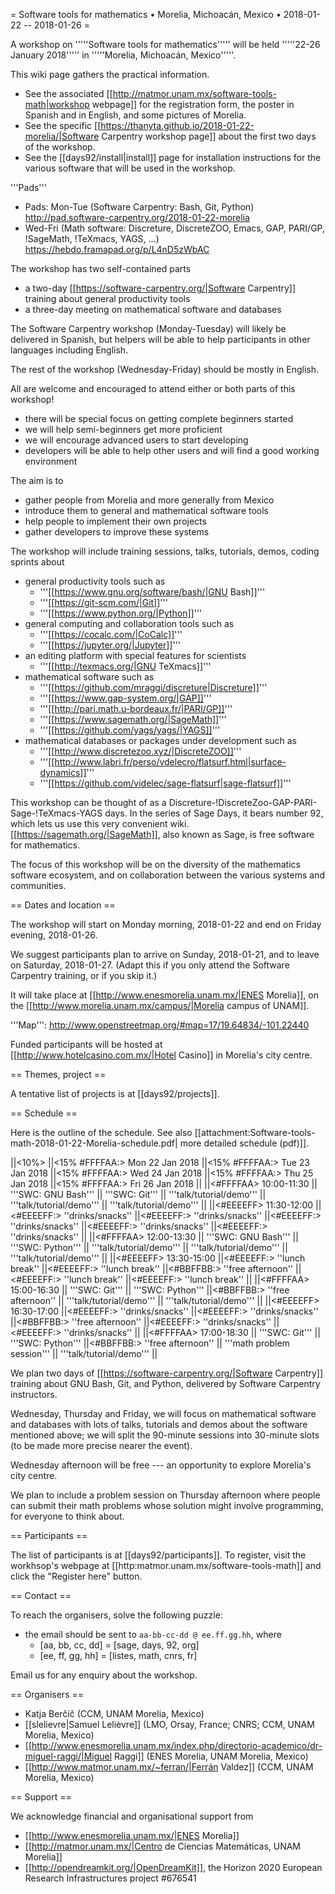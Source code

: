 = Software tools for mathematics • Morelia, Michoacán, Mexico • 2018-01-22 -- 2018-01-26 =

A workshop on '''''Software tools for mathematics''''' will be held
'''''22-26 January 2018''''' in '''''Morelia, Michoacán, Mexico'''''.

This wiki page gathers the practical information.

  * See the associated
    [[http://matmor.unam.mx/software-tools-math|workshop webpage]]
    for the registration form, the poster in Spanish and in English,
    and some pictures of Morelia.
  * See the specific [[https://thanyta.github.io/2018-01-22-morelia/|Software Carpentry workshop page]]
    about the first two days of the workshop.
  * See the [[days92/install|install]] page for installation instructions
    for the various software that will be used in the workshop.

'''Pads'''

  * Pads: Mon-Tue (Software Carpentry: Bash, Git, Python)
    http://pad.software-carpentry.org/2018-01-22-morelia
  * Wed-Fri (Math software: Discreture, DiscreteZOO, Emacs, GAP, PARI/GP, !SageMath, !TeXmacs, YAGS, ...)
    https://hebdo.framapad.org/p/L4nD5zWbAC

The workshop has two self-contained parts

  * a two-day [[https://software-carpentry.org/|Software Carpentry]] training about general productivity tools
  * a three-day meeting on mathematical software and databases

The Software Carpentry workshop (Monday-Tuesday) will likely be delivered in Spanish,
but helpers will be able to help participants in other languages including English.

The rest of the workshop (Wednesday-Friday) should be mostly in English.

All are welcome and encouraged to attend either or both parts of this workshop!

  * there will be special focus on getting complete beginners started
  * we will help semi-beginners get more proficient
  * we will encourage advanced users to start developing
  * developers will be able to help other users and will find a good working environment

The aim is to

  * gather people from Morelia and more generally from Mexico
  * introduce them to general and mathematical software tools
  * help people to implement their own projects
  * gather developers to improve these systems

The workshop will include training sessions, talks, tutorials, demos, coding sprints about

  * general productivity tools such as
    * '''[[https://www.gnu.org/software/bash/|GNU Bash]]'''
    * '''[[https://git-scm.com/|Git]]'''
    * '''[[https://www.python.org/|Python]]'''
  * general computing and collaboration tools such as
    * '''[[https://cocalc.com/|CoCalc]]'''
    * '''[[https://jupyter.org/|Jupyter]]'''
  * an editing platform with special features for scientists
    * '''[[http://texmacs.org/|GNU TeXmacs]]'''
  * mathematical software such as
    * '''[[https://github.com/mraggi/discreture|Discreture]]'''
    * '''[[https://www.gap-system.org/|GAP]]'''
    * '''[[http://pari.math.u-bordeaux.fr/|PARI/GP]]'''
    * '''[[https://www.sagemath.org/|SageMath]]'''
    * '''[[https://github.com/yags/yags/|YAGS]]'''
  * mathematical databases or packages under development such as
    * '''[[http://www.discretezoo.xyz/|DiscreteZOO]]'''
    * '''[[http://www.labri.fr/perso/vdelecro/flatsurf.html|surface-dynamics]]'''
    * '''[[https://github.com/videlec/sage-flatsurf|sage-flatsurf]]'''

This workshop can be thought of as a Discreture-!DiscreteZoo-GAP-PARI-Sage-!TeXmacs-YAGS days.
In the series of Sage Days, it bears number 92, which lets us use this very convenient wiki.
[[https://sagemath.org/|SageMath]], also known as Sage, is free software for mathematics.

The focus of this workshop will be on the diversity of the mathematics software ecosystem,
and on collaboration between the various systems and communities.

== Dates and location ==

The workshop will start on Monday morning, 2018-01-22 and end on Friday evening, 2018-01-26.

We suggest participants plan to arrive on Sunday, 2018-01-21, and to leave on Saturday, 2018-01-27.
(Adapt this if you only attend the Software Carpentry training, or if you skip it.)

It will take place at [[http://www.enesmorelia.unam.mx/|ENES Morelia]],
on the [[http://www.morelia.unam.mx/campus/|Morelia campus of UNAM]].

'''Map''': http://www.openstreetmap.org/#map=17/19.64834/-101.22440

Funded participants will be hosted at
[[http://www.hotelcasino.com.mx/|Hotel Casino]] in Morelia's city centre.

== Themes, project ==

A tentative list of projects is at [[days92/projects]].

== Schedule ==

Here is the outline of the schedule. See also [[attachment:Software-tools-math-2018-01-22-Morelia-schedule.pdf| more detailed schedule (pdf)]].

||<10%>                 ||<15% #FFFFAA:> Mon 22 Jan 2018 ||<15% #FFFFAA:> Tue 23 Jan 2018 ||<15% #FFFFAA:> Wed 24 Jan 2018 ||<15% #FFFFAA:> Thu 25 Jan 2018 ||<15% #FFFFAA:> Fri 26 Jan 2018 ||
||<#FFFFAA> 10:00-11:30 || '''SWC: GNU Bash'''           || '''SWC: Git'''                || '''talk/tutorial/demo'''      || '''talk/tutorial/demo'''      || '''talk/tutorial/demo'''      ||
||<#EEEEFF> 11:30-12:00 ||<#EEEEFF:> ''drinks/snacks''   ||<#EEEEFF:> ''drinks/snacks''   ||<#EEEEFF:> ''drinks/snacks''   ||<#EEEEFF:> ''drinks/snacks''   ||<#EEEEFF:> ''drinks/snacks''   ||
||<#FFFFAA> 12:00-13:30 || '''SWC: GNU Bash'''           || '''SWC: Python'''             || '''talk/tutorial/demo'''      || '''talk/tutorial/demo'''      || '''talk/tutorial/demo'''      ||
||<#EEEEFF> 13:30-15:00 ||<#EEEEFF:> ''lunch break''     ||<#EEEEFF:> ''lunch break''     ||<#BBFFBB:> ''free afternoon''  ||<#EEEEFF:> ''lunch break''     ||<#EEEEFF:> ''lunch break''     ||
||<#FFFFAA> 15:00-16:30 || '''SWC: Git'''                || '''SWC: Python'''             ||<#BBFFBB:> ''free afternoon''  || '''talk/tutorial/demo'''      || '''talk/tutorial/demo'''      ||
||<#EEEEFF> 16:30-17:00 ||<#EEEEFF:> ''drinks/snacks''   ||<#EEEEFF:> ''drinks/snacks''   ||<#BBFFBB:> ''free afternoon''  ||<#EEEEFF:> ''drinks/snacks''   ||<#EEEEFF:> ''drinks/snacks''   ||
||<#FFFFAA> 17:00-18:30 || '''SWC: Git'''                || '''SWC: Python'''             ||<#BBFFBB:> ''free afternoon''  || '''math problem session'''    || '''talk/tutorial/demo'''      ||

We plan two days of [[https://software-carpentry.org/|Software Carpentry]] training
about GNU Bash, Git, and Python, delivered by Software Carpentry instructors.

Wednesday, Thursday and Friday, we will focus on mathematical software and
databases with lots of talks, tutorials and demos about the software mentioned
above; we will split the 90-minute sessions into 30-minute slots (to be made
more precise nearer the event).

Wednesday afternoon will be free --- an opportunity to explore Morelia's city centre.

We plan to include a problem session on Thursday afternoon where people can submit
their math problems whose solution might involve programming, for everyone to think about.

== Participants ==

The list of participants is at [[days92/participants]].
To register, visit the workhsop's webpage at [[http:matmor.unam.mx/software-tools-math]]
and click the "Register here" button.

== Contact ==

To reach the organisers, solve the following puzzle:

  * the email should be sent to `aa-bb-cc-dd @ ee.ff.gg.hh`, where
    * [aa, bb, cc, dd] = [sage, days, 92, org]
    * [ee, ff, gg, hh] = [listes, math, cnrs, fr]

Email us for any enquiry about the workshop.

== Organisers ==

  * Katja Berčič (CCM, UNAM Morelia, Mexico)
  * [[slelievre|Samuel Lelièvre]] (LMO, Orsay, France; CNRS; CCM, UNAM Morelia, Mexico)
  * [[http://www.enesmorelia.unam.mx/index.php/directorio-academico/dr-miguel-raggi/|Miguel Raggi]] (ENES Morelia, UNAM Morelia, Mexico)
  * [[http://www.matmor.unam.mx/~ferran/|Ferrán Valdez]] (CCM, UNAM Morelia, Mexico)

== Support ==

We acknowledge financial and organisational support from

  * [[http://www.enesmorelia.unam.mx/|ENES Morelia]]
  * [[http://matmor.unam.mx/|Centro de Ciencias Matemáticas, UNAM Morelia]]
  * [[http://opendreamkit.org/|OpenDreamKit]], the Horizon 2020 European Research Infrastructures project #676541

